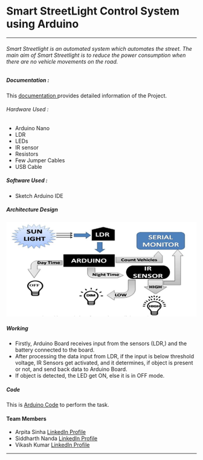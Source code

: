 # Smart StreetLight Control System using Arduino
------------



###### Smart Streetlight is an automated system which automates the street. The main aim of Smart Streetlight is to reduce the power consumption when there are no vehicle movements on the road.

##### Documentation :
This [documentation ](https://github.com/iamkrvikash/street-light/blob/master/Smart_Streetlight_Control_System.pdf) provides detailed information of the Project. 

###### Hardware Used :
- Arduino Nano
- LDR
- LEDs
- IR sensor
- Resistors
- Few Jumper Cables
- USB Cable

##### Software Used : 
- Sketch Arduino IDE

##### Architecture Design
![Block Diagram](pictures/block.png)

##### Working
- Firstly, Arduino Board receives input from the sensors (LDR,) and the battery
connected to the board.
- After processing the data input from LDR, if the input is below threshold voltage, IR Sensors get activated, and it determines, if object is present or not, and send back data to Arduino Board.
- If object is detected, the LED get ON, else it is in OFF mode.

##### Code
This is [Arduino Code](https://github.com/iamkrvikash/street-light/blob/master/arduino_code.ino "Arduino Code ") to perform the task.

#### Team Members
 - Arpita Sinha     [LinkedIn Profile](https://www.linkedin.com/in/arpita-sinha-3582151b4/)
 - Siddharth Nanda [LinkedIn Profile](https://www.linkedin.com/in/siddharth-nanda-2b65a0142/)
 - Vikash Kumar     [LinkedIn Profile](https://www.linkedin.com/in/iamkrvikash/)

------------
